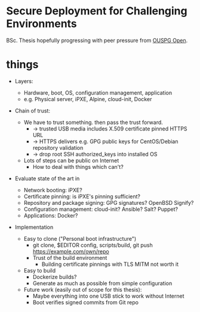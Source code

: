 # Secure Deployment for Challenging Environments

BSc. Thesis hopefully progressing with peer pressure from [OUSPG Open](https://github.com/ouspg/ouspg-open).


# things

 * Layers:
   * Hardware, boot, OS, configuration management, application
   * e.g. Physical server, iPXE, Alpine, cloud-init, Docker

 * Chain of trust:
   * We have to trust something. then pass the trust forward.
     * -> trusted USB media includes X.509 certificate pinned HTTPS URL
     * -> HTTPS delivers e.g. GPG public keys for CentOS/Debian repository validation
     * -> drop root SSH authorized_keys into installed OS
   * Lots of steps can be public on Internet
     * How to deal with things which can't?

 * Evaluate state of the art in
   * Network booting: iPXE?
   * Certificate pinning: is iPXE's pinning sufficient?
   * Repository and package signing: GPG signatures? OpenBSD Signify?
   * Configuration management: cloud-init? Ansible? Salt? Puppet?
   * Applications: Docker?

 * Implementation
   * Easy to clone ("Personal boot infrastructure")
     * git clone, $EDITOR config, scripts/build, git push https://example.com/own/repo
     * Trust of the build environment
       * Building certificate pinnings with TLS MITM not worth it
   * Easy to build
     * Dockerize builds?
     * Generate as much as possible from simple configuration
   * Future work (easily out of scope for this thesis):
     * Maybe everything into one USB stick to work without Internet
     * Boot verifies signed commits from Git repo
